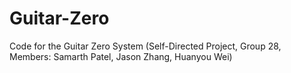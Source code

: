 # Guitar-Zero
Code for the Guitar Zero System (Self-Directed Project, Group 28, Members: Samarth Patel, Jason Zhang, Huanyou Wei)
